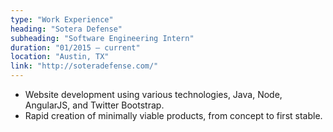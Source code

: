 ```yaml
---
type: "Work Experience"
heading: "Sotera Defense"
subheading: "Software Engineering Intern"
duration: "01/2015 – current"
location: "Austin, TX"
link: "http://soteradefense.com/"
---
```


+ Website development using various technologies, Java, Node, AngularJS, and Twitter Bootstrap. 
+ Rapid creation of minimally viable products, from concept to first stable.
